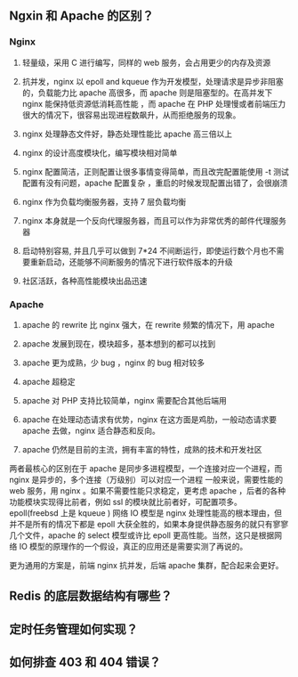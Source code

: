 
## Ngxin 和 Apache 的区别？

### Nginx
1. 轻量级，采用 C 进行编写，同样的 web 服务，会占用更少的内存及资源

2. 抗并发，nginx 以 epoll and kqueue 作为开发模型，处理请求是异步非阻塞的，负载能力比 apache 高很多，而 apache 则是阻塞型的。在高并发下 nginx 能保持低资源低消耗高性能 ，而 apache 在 PHP 处理慢或者前端压力很大的情况下，很容易出现进程数飙升，从而拒绝服务的现象。

3. nginx 处理静态文件好，静态处理性能比 apache 高三倍以上

4. nginx 的设计高度模块化，编写模块相对简单

5. nginx 配置简洁，正则配置让很多事情变得简单，而且改完配置能使用 -t 测试配置有没有问题，apache 配置复杂 ，重启的时候发现配置出错了，会很崩溃

6. nginx 作为负载均衡服务器，支持 7 层负载均衡

7. nginx 本身就是一个反向代理服务器，而且可以作为非常优秀的邮件代理服务器

8. 启动特别容易, 并且几乎可以做到 7*24 不间断运行，即使运行数个月也不需要重新启动，还能够不间断服务的情况下进行软件版本的升级

9. 社区活跃，各种高性能模块出品迅速

### Apache

1. apache 的 rewrite 比 nginx 强大，在 rewrite 频繁的情况下，用 apache

2. apache 发展到现在，模块超多，基本想到的都可以找到

3. apache 更为成熟，少 bug ，nginx 的 bug 相对较多

4. apache 超稳定

5. apache 对 PHP 支持比较简单，nginx 需要配合其他后端用

6. apache 在处理动态请求有优势，nginx 在这方面是鸡肋，一般动态请求要 apache 去做，nginx 适合静态和反向。

7. apache 仍然是目前的主流，拥有丰富的特性，成熟的技术和开发社区

两者最核心的区别在于 apache 是同步多进程模型，一个连接对应一个进程，而 nginx 是异步的，多个连接（万级别）可以对应一个进程
一般来说，需要性能的 web 服务，用 nginx 。如果不需要性能只求稳定，更考虑 apache ，后者的各种功能模块实现得比前者，例如 ssl 的模块就比前者好，可配置项多。epoll(freebsd 上是 kqueue ) 网络 IO 模型是 nginx 处理性能高的根本理由，但并不是所有的情况下都是 epoll 大获全胜的，如果本身提供静态服务的就只有寥寥几个文件，apache 的 select 模型或许比 epoll 更高性能。当然，这只是根据网络 IO 模型的原理作的一个假设，真正的应用还是需要实测了再说的。

更为通用的方案是，前端 nginx 抗并发，后端 apache 集群，配合起来会更好。

## Redis 的底层数据结构有哪些？

## 定时任务管理如何实现？

## 如何排查 403 和 404 错误？

